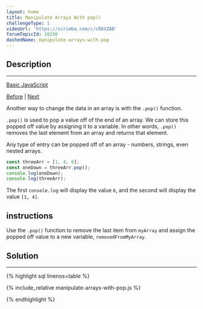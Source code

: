 ```yaml
---
layout: home
title: Manipulate Arrays With pop()
challengeType: 1
videoUrl: 'https://scrimba.com/c/cRbVZAB'
forumTopicId: 18236
dashedName: manipulate-arrays-with-pop
---
```


<div class="row">
<div class="columnStmt" markdown="1">

## Description
------

[Basic JavaScript](../basic-javascript/README.html) 

[Before](./manipulate-arrays-with-push.md)  | [Next](./manipulate-arrays-with-shift.md) 

Another way to change the data in an array is with the `.pop()` function.

`.pop()` is used to pop a value off of the end of an array. We can store this popped off value by assigning it to a variable. In other words, `.pop()` removes the last element from an array and returns that element.

Any type of entry can be popped off of an array - numbers, strings, even nested arrays.

```js
const threeArr = [1, 4, 6];
const oneDown = threeArr.pop();
console.log(oneDown);
console.log(threeArr);
```

The first `console.log` will display the value `6`, and the second will display the value `[1, 4]`.

##  instructions 

Use the `.pop()` function to remove the last item from `myArray` and assign the popped off value to a new variable, `removedFromMyArray`.

</div>
<div class="columnSol" markdown="1">

## Solution
------

{% highlight sql linenos=table %}

{% include_relative manipulate-arrays-with-pop.js %}

{% endhighlight %}

</div>
</div>


